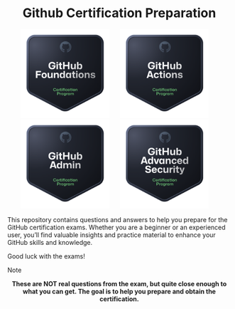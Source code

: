<div align="center">

# Github Certification Preparation

<a href="GitHub Foundations.md" style="margin-right: 20px;"><img src="https://github.com/romanrabodzei/romanrabodzei/blob/main/github-foundations.png" alt="GitHub Foundations" width="200" height="200"></a>
<a href="GitHub Actions.md" style="margin-right: 20px;"><img src="https://github.com/romanrabodzei/romanrabodzei/blob/main/github-actions.png" alt="GitHub Actions" width="200" height="200"></a>
<a href="GitHub Administration.md" style="margin-right: 20px;"><img src="https://github.com/romanrabodzei/romanrabodzei/blob/main/github-administration.png" alt="GitHub Administration" width="200" height="200"></a>
<a href="GitHub Advanced Security.md" style="margin-right: 20px;"><img src="https://github.com/romanrabodzei/romanrabodzei/blob/main/github-advanced-security.png" alt="GitHub Advanced Security" width="200" height="200"></a>
</div>

<p>
This repository contains questions and answers to help you prepare for the GitHub certification exams. Whether you are a beginner or an experienced user, you’ll find valuable insights and practice material to enhance your GitHub skills and knowledge.

Good luck with the exams!
</p>

> [!Note]
> <div align="center"><b> These are NOT real questions from the exam, but quite close enough to what you can get. The goal is to help you prepare and obtain the certification. </b></div>
